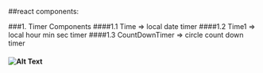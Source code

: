 ##react components:

###1. Timer Components
####1.1 Time => local date timer
####1.2 Time1 => local hour min sec timer
####1.3 CountDownTimer => circle count down timer
#### ![Alt Text](https://github.com/YangShuting/react_common_components/src/public/images/countDownTimer.gif)